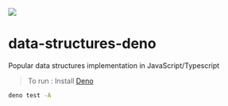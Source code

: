 ![](https://github.com/iykekings/data-structures-deno/workflows/Test/badge.svg)

# data-structures-deno

Popular data structures implementation in JavaScript/Typescript

> To run : Install [Deno](https://deno.land)

```sh
deno test -A
```
